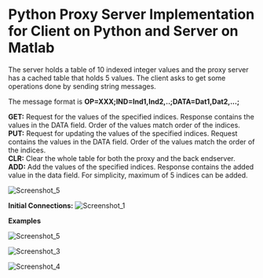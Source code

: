 # Python Proxy Server Implementation for Client on Python and Server on Matlab
 The server holds a table of 10 indexed integer values and the proxy server has a cached table that holds 5 values. The client asks to get some operations done by sending string messages.  
 
 The message format is **OP=XXX;IND=Ind1,Ind2,..;DATA=Dat1,Dat2,...;** 

**GET:** Request for the values of the specified indices. Response contains the values in the DATA field. Order of the values match order of the indices.  
**PUT:** Request for updating the values of the specified indices. Request contains the values in the DATA field. Order of the values match the order of the indices.  
**CLR:** Clear the whole table for both the proxy and the back endserver.  
**ADD:** Add the values of the specified indices. Response contains the added value in the data field. For simplicity, maximum of 5 indices can be added.  






![Screenshot_5](https://user-images.githubusercontent.com/32621628/185416168-fe6f596e-2b06-4268-9726-7e48c3d2cb2c.jpg)  

**Initial Connections:**
![Screenshot_1](https://user-images.githubusercontent.com/32621628/185417678-faba0a4b-e64c-471d-8fa6-867f64131108.jpg)  


**Examples**   

![Screenshot_5](https://user-images.githubusercontent.com/32621628/185418319-0ce8bdf7-93cf-4d3a-8cf5-4a4fa2d2b64d.jpg)  


![Screenshot_3](https://user-images.githubusercontent.com/32621628/185417911-86a32c39-6cd0-4c0b-917e-d2a8e33d0f52.jpg)  


![Screenshot_4](https://user-images.githubusercontent.com/32621628/185418053-32107cef-8a47-4070-91a2-a51edfb34fd7.jpg)  
